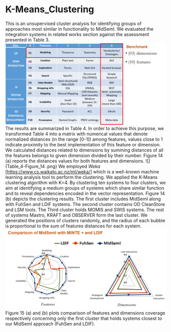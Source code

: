 # K-Means_Clustering

This is an unsupervised cluster analysis for identifying groups of approaches most similar in functionality to MidSemI. We evaluated the integration systems in related works section against the assessment presented in Table 3. 
![](Table_3.png) 
The results are summarized in Table 4. In order to achieve this purpose, we transformed Table 4 into a matrix with numerical values that denote normalized distances (in the range [0-1]) among features, values close to 1 indicate proximity to the best implementation of this feature or dimension. We calculated distances related to dimensions by summing distances of all the features belongs to given dimension divided by their number. Figure 14 (a) reports the distances values for both features and dimensions. 
![](Table_4-Figure_14 .png) 
We employed *Weka* [https://www.cs.waikato.ac.nz/ml/weka/] which is a well-known machine learning analysis tool to perform the clustering. We applied the K-Means clustering algorithm with K=4. By clustering ten systems to four clusters, we aim at identifying a medium groups of systems which share similar function and to reveal dependencies encoded in the vector representation. Figure 14 (b) depicts the clustering results. The first cluster includes MidSemI along with FuhSen and LDIF systems. The second cluster contains OD CleanStore and LSM tools. The Third cluster holds MOMIS and SWIS systems. The rest of systems Mastro, KRAFT and OBSERVER form the last cluster. We generated the positions of clusters randomly, and the radius of each bubble is proportional to the sum of features distances for each system. 
![](Figure_15.png) 
Figure 15 (a) and (b) plots comparison of features and dimensions coverage respectively concerning only the first cluster that holds systems closest to our MidSemI approach (FuhSen and LDIF).
